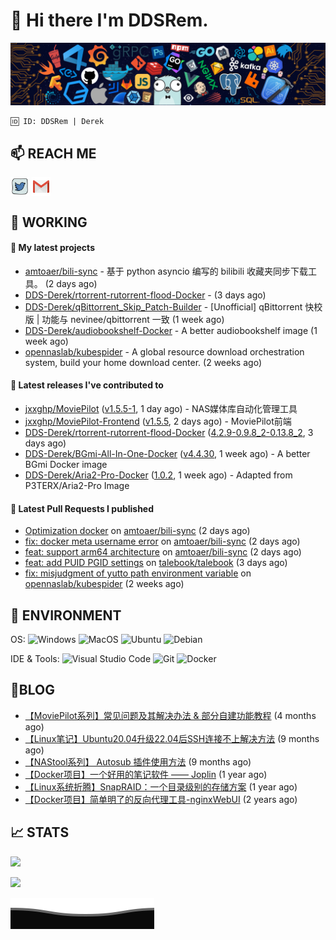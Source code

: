 # 👋 Hi there I'm DDSRem. 

![](https://raw.githubusercontent.com/DDS-Derek/.github/main/profile/assets/header_.png)

```
🆔 ID: DDSRem | Derek
```

## 📫 REACH ME
<p align="left">
<a href="https://twitter.com/ddsrem_derek" target="blank"><img align="center" src="https://raw.githubusercontent.com/DDS-Derek/.github/main/profile/assets/twitter.svg" alt="BEPb" height="30" width="30" /></a>
<a href="mailto:ddstomo@gmail.com" target="blank"><img align="center" src="https://raw.githubusercontent.com/DDS-Derek/.github/main/profile/assets/gmail.svg" alt="Gmail" height="30" width="30" /></a>
</p>

## 💼 WORKING

#### 🌱 My latest projects


- [amtoaer/bili-sync](https://github.com/amtoaer/bili-sync) - 基于 python asyncio 编写的 bilibili 收藏夹同步下载工具。 (2 days ago)
- [DDS-Derek/rtorrent-rutorrent-flood-Docker](https://github.com/DDS-Derek/rtorrent-rutorrent-flood-Docker) -  (3 days ago)
- [DDS-Derek/qBittorrent_Skip_Patch-Builder](https://github.com/DDS-Derek/qBittorrent_Skip_Patch-Builder) - [Unofficial] qBittorrent 快校版 | 功能与 nevinee/qbittorrent 一致 (1 week ago)
- [DDS-Derek/audiobookshelf-Docker](https://github.com/DDS-Derek/audiobookshelf-Docker) - A better audiobookshelf image (1 week ago)
- [opennaslab/kubespider](https://github.com/opennaslab/kubespider) - A global resource download orchestration system, build your home download center.  (2 weeks ago)

#### 🔭 Latest releases I've contributed to

- [jxxghp/MoviePilot](https://github.com/jxxghp/MoviePilot) ([v1.5.5-1](https://github.com/jxxghp/MoviePilot/releases/tag/v1.5.5-1), 1 day ago) - NAS媒体库自动化管理工具
- [jxxghp/MoviePilot-Frontend](https://github.com/jxxghp/MoviePilot-Frontend) ([v1.5.5](https://github.com/jxxghp/MoviePilot-Frontend/releases/tag/v1.5.5), 2 days ago) - MoviePilot前端
- [DDS-Derek/rtorrent-rutorrent-flood-Docker](https://github.com/DDS-Derek/rtorrent-rutorrent-flood-Docker) ([4.2.9-0.9.8_2-0.13.8_2](https://github.com/DDS-Derek/rtorrent-rutorrent-flood-Docker/releases/tag/4.2.9-0.9.8_2-0.13.8_2), 3 days ago)
- [DDS-Derek/BGmi-All-In-One-Docker](https://github.com/DDS-Derek/BGmi-All-In-One-Docker) ([v4.4.30](https://github.com/DDS-Derek/BGmi-All-In-One-Docker/releases/tag/v4.4.30), 1 week ago) - A better BGmi Docker image
- [DDS-Derek/Aria2-Pro-Docker](https://github.com/DDS-Derek/Aria2-Pro-Docker) ([1.0.2](https://github.com/DDS-Derek/Aria2-Pro-Docker/releases/tag/1.0.2), 1 week ago) - Adapted from P3TERX/Aria2-Pro Image

#### 🔨 Latest Pull Requests I published

- [Optimization docker](https://github.com/amtoaer/bili-sync/pull/17) on [amtoaer/bili-sync](https://github.com/amtoaer/bili-sync) (2 days ago)
- [fix: docker meta username error](https://github.com/amtoaer/bili-sync/pull/16) on [amtoaer/bili-sync](https://github.com/amtoaer/bili-sync) (2 days ago)
- [feat: support arm64 architecture](https://github.com/amtoaer/bili-sync/pull/15) on [amtoaer/bili-sync](https://github.com/amtoaer/bili-sync) (2 days ago)
- [feat: add PUID PGID settings](https://github.com/talebook/talebook/pull/341) on [talebook/talebook](https://github.com/talebook/talebook) (3 days ago)
- [fix: misjudgment of yutto path environment variable](https://github.com/opennaslab/kubespider/pull/387) on [opennaslab/kubespider](https://github.com/opennaslab/kubespider) (2 weeks ago)

## 🔧 ENVIRONMENT
OS:
![Windows](https://img.shields.io/badge/-Windows-0078D6?style=flat-square&logo=windows&logoColor=white)
![MacOS](https://img.shields.io/badge/-Mac_OS-AAA?style=flat-square&logo=macos&logoColor=white)
![Ubuntu](https://img.shields.io/badge/-Ubuntu-DD4814?style=flat-square&logo=ubuntu&logoColor=white)
![Debian](https://img.shields.io/badge/-Debian-73BA25?style=flat-square&logo=debian&logoColor=white)  

IDE & Tools:
![Visual Studio Code](https://img.shields.io/badge/-Visual_Studio_Code-007ACC?style=flat-square&logo=visual-studio-code&logoColor=white)
![Git](https://img.shields.io/badge/-Git-F05032?style=flat-square&logo=git&logoColor=white)
![Docker](https://img.shields.io/badge/-Docker-2496ed?style=flat-square&logo=Docker&logoColor=white)

## 📜BLOG

- [【MoviePilot系列】常见问题及其解决办法 &amp; 部分自建功能教程](https://blog.ddsrem.com/archives/moviepilot-issue-solution-outorial) (4 months ago)
- [【Linux笔记】Ubuntu20.04升级22.04后SSH连接不上解决方法](https://blog.ddsrem.com/archives/fix-ubuntu2204-ssh) (9 months ago)
- [【NAStool系列】 Autosub 插件使用方法](https://blog.ddsrem.com/archives/nastool-autosub-use-way) (9 months ago)
- [【Docker项目】一个好用的笔记软件 —— Joplin](https://blog.ddsrem.com/archives/joplin) (1 year ago)
- [【Linux系统折腾】SnapRAID：一个目录级别的存储方案](https://blog.ddsrem.com/archives/snapraid) (1 year ago)
- [【Docker项目】简单明了的反向代理工具-nginxWebUI](https://blog.ddsrem.com/archives/nginxwebui) (2 years ago)

## 📈 STATS

![](https://github-readme-stats.vercel.app/api?username=DDSDerek&show_icons=true&theme=radical)

![](https://github-readme-stats.vercel.app/api?username=DDSRem&show_icons=true&theme=dark)

![](https://raw.githubusercontent.com/DDS-Derek/.github/main/profile/assets/Bottom_down.svg)
